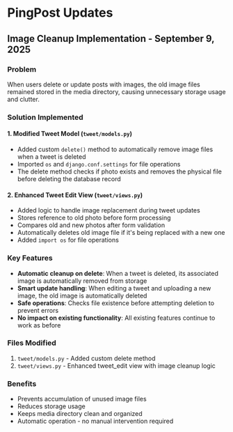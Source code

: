 # PingPost Updates

## Image Cleanup Implementation - September 9, 2025

### Problem
When users delete or update posts with images, the old image files remained stored in the media directory, causing unnecessary storage usage and clutter.

### Solution Implemented

#### 1. Modified Tweet Model (`tweet/models.py`)
- Added custom `delete()` method to automatically remove image files when a tweet is deleted
- Imported `os` and `django.conf.settings` for file operations
- The delete method checks if photo exists and removes the physical file before deleting the database record

#### 2. Enhanced Tweet Edit View (`tweet/views.py`)
- Added logic to handle image replacement during tweet updates
- Stores reference to old photo before form processing
- Compares old and new photos after form validation
- Automatically deletes old image file if it's being replaced with a new one
- Added `import os` for file operations

### Key Features
- **Automatic cleanup on delete**: When a tweet is deleted, its associated image is automatically removed from storage
- **Smart update handling**: When editing a tweet and uploading a new image, the old image is automatically deleted
- **Safe operations**: Checks file existence before attempting deletion to prevent errors
- **No impact on existing functionality**: All existing features continue to work as before

### Files Modified
1. `tweet/models.py` - Added custom delete method
2. `tweet/views.py` - Enhanced tweet_edit view with image cleanup logic

### Benefits
- Prevents accumulation of unused image files
- Reduces storage usage
- Keeps media directory clean and organized
- Automatic operation - no manual intervention required
